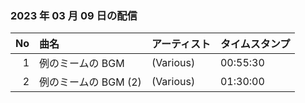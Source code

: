 ﻿### 2023 年 03 月 09 日の配信
| No | 曲名 | アーティスト | タイムスタンプ |
| --: | :-- | :-- | :-- |
| 1 | 例のミームの BGM | (Various) | 00:55:30 |
| 2 | 例のミームの BGM (2) | (Various) | 01:30:00 |
